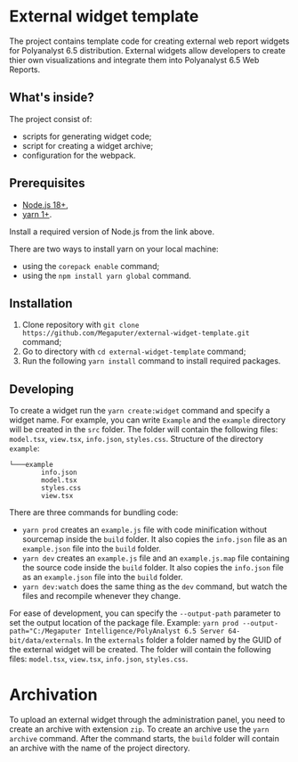 # External widget template

The project contains template code for creating external web report widgets for Polyanalyst 6.5 distribution.
External widgets allow developers to create thier own visualizations and integrate them into Polyanalyst 6.5 Web Reports.

## What's inside?

The project consist of:
 - scripts for generating widget code;
 - script for creating a widget archive;
 - configuration for the webpack.

## Prerequisites

- [Node.js 18+](https://nodejs.org/),
- [yarn 1+](https://yarnpkg.com/).

Install a required version of Node.js from the link above.

There are two ways to install yarn on your local machine:
- using the `corepack enable` command;
- using the `npm install yarn global` command.

## Installation

 1. Clone repository with `git clone https://github.com/Megaputer/external-widget-template.git` command;
 2. Go to directory with `cd external-widget-template` command;
 3. Run the following `yarn install` command to install required packages.

## Developing

 To create a widget run the `yarn create:widget` command and specify a widget name.
 For example, you can write `Example` and the `example` directory will be created in the `src` folder. The folder will contain the following files: `model.tsx`, `view.tsx`, `info.json`, `styles.css`.
Structure of the directory `example`:
```
└───example
        info.json
        model.tsx
        styles.css
        view.tsx
```

There are three commands for bundling code:
 - `yarn prod` creates an `example.js` file with code minification without sourcemap inside the `build` folder. It also copies the `info.json` file as an `example.json` file into the `build` folder.
 - `yarn dev` creates an `example.js` file and an `example.js.map` file containing the source code inside the `build` folder. It also copies the `info.json` file as an `example.json` file into the `build` folder.
 - `yarn dev:watch` does the same thing as the `dev` command, but watch the files and recompile whenever they change.

For ease of development, you can specify the `--output-path` parameter to set the output location of the package file.
 Example: `yarn prod --output-path="C:/Megaputer Intelligence/PolyAnalyst 6.5 Server 64-bit/data/externals`.
 In the `externals` folder a folder named by the GUID of the external widget will be created. The folder will contain the following files: `model.tsx`, `view.tsx`, `info.json`, `styles.css`.

# Archivation

To upload an external widget through the administration panel, you need to create an archive with extension `zip`.
 To create an archive use the `yarn archive` command. After the command starts, the `build` folder will contain an archive with the name of the project directory.

